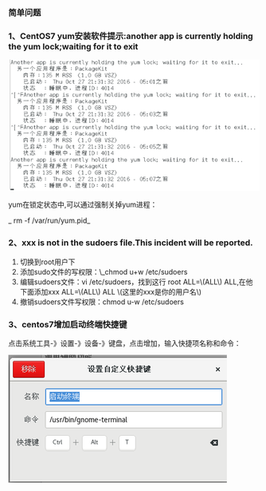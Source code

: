 ### 简单问题

### 1、CentOS7 yum安装软件提示:another app is currently holding the yum lock;waiting for it to exit

![](/assets/packagekit占用yum.png)

yum在锁定状态中,可以通过强制关掉yum进程：

_
rm -f /var/run/yum.pid_

### 2、xxx is not in the sudoers file.This incident will be reported.

1. 切换到root用户下
2.  添加sudo文件的写权限：\\_chmod u+w /etc/sudoers
3. 编辑sudoers文件：vi /etc/sudoers，找到这行 root ALL=\\(ALL\\) ALL,在他下面添加xxx ALL=\\(ALL\\) ALL \\(这里的xxx是你的用户名\\)
4. 撤销sudoers文件写权限：chmod u-w /etc/sudoers

### 3、centos7增加启动终端快捷键

点击系统工具-》设置-》设备-》键盘，点击增加，输入快捷项名称和命令：

![](/assets/终端启动快捷键.png)


